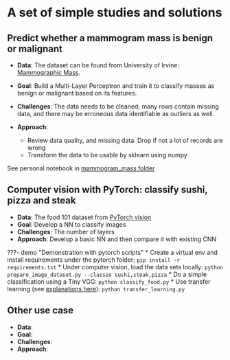 # A set of simple studies and solutions

## Predict whether a mammogram mass is benign or malignant

* **Data**: The dataset can be found from University of Irvine: [Mammographic Mass](https://archive.ics.uci.edu/dataset/161/mammographic+mass). 
* **Goal**: Build a Multi-Layer Perceptron and train it to classify masses as benign or malignant based on its features.
* **Challenges**: The data needs to be cleaned; many rows contain missing data, and there may be erroneous data identifiable as outliers as well.
* **Approach**:

    * Review data quality, and missing data. Drop if not a lot of records are wrong
    * Transform the data to be usable by sklearn using numpy

See personal notebook in [mammogram_mass folder](https://github.com/jbcodeforce/ML-studies/tree/master/notebooks/mammogram_mass/personal-study.ipynb)

## Computer vision with PyTorch: classify sushi, pizza and steak

* **Data**: The food 101 dataset from [PyTorch vision](https://data.vision.ee.ethz.ch/cvl/datasets_extra/food-101/)
* **Goal**: Develop a NN to classify images
* **Challenges**: The number of layers
* **Approach**: Develop a basic NN and then compare it with existing CNN

???- demo "Demonstration with pytorch scripts"
    * Create a virtual env and install requirements under the pytorch folder; `pip install -r requirements.txt`
    * Under computer vision, load the data sets locally: `python  prepare_image_dataset.py --classes sushi,steak,pizza`
    * Do a simple classification using a Tiny VGG: `python classify_food.py`
    * Use transfer learning (see [explanations here](../ml/deep-learning.md#transfer-learning)): `python transfer_learning.py`



## Other use case

* **Data**: 
* **Goal**: 
* **Challenges**: 
* **Approach**: